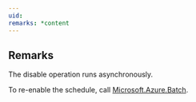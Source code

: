```yaml
---
uid: 
remarks: *content
---
```

## Remarks  
 The disable operation runs asynchronously.  
  
 To re-enable the schedule, call [Microsoft.Azure.Batch](assetId:///N:Microsoft.Azure.Batch?qualifyHint=False&autoUpgrade=True).
